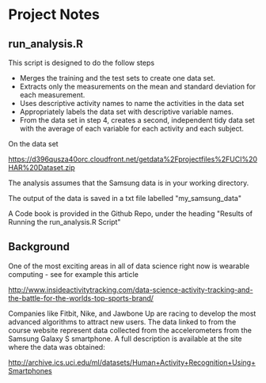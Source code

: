 
Project Notes
====

## run_analysis.R

This script is designed to do the follow steps

* Merges the training and the test sets to create one data set.
* Extracts only the measurements on the mean and standard deviation for each measurement. 
* Uses descriptive activity names to name the activities in the data set
* Appropriately labels the data set with descriptive variable names. 
* From the data set in step 4, creates a second, independent tidy data set with the average of each variable for each activity and each subject.   

On the data set   

https://d396qusza40orc.cloudfront.net/getdata%2Fprojectfiles%2FUCI%20HAR%20Dataset.zip    

The analysis assumes that the Samsung data is in your working directory.   

The output of the data is saved in a txt file labelled "my_samsung_data"   

A Code book is provided in the Github Repo, under the heading "Results of Running the run_analysis.R Script"   

## Background

One of the most exciting areas in all of data science right now is wearable computing - see for example this article   

http://www.insideactivitytracking.com/data-science-activity-tracking-and-the-battle-for-the-worlds-top-sports-brand/   

Companies like Fitbit, Nike, and Jawbone Up are racing to develop the most advanced algorithms to attract new users. The data linked to from the course website represent data collected from the accelerometers from the Samsung Galaxy S smartphone. A full description is available at the site where the data was obtained:    

http://archive.ics.uci.edu/ml/datasets/Human+Activity+Recognition+Using+Smartphones    
